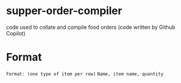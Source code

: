 # supper-order-compiler
code used to collate and compile food orders (code written by Github Copilot)

# Format
`Format: (one type of item per row)`
`Name, item name, quantity`

